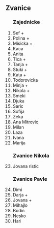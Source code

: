 
## Zvanice



<ol>

### Zajednicke

<li>Sef +</li>
<li>Polina +</li>
<li>Misicka +</li>
<li>Kaca</li>
<li>Anita</li>
<li>Tica +</li>
<li>Tanja +</li>
<li>Stuki +</li>
<li>Kata +</li>
<li>Todorovicka</li>
<li>Minja +</li>
<li>Nikola +</li>
<li>Smeki</li>
<li>Djuka</li>
<li>Saric</li>
<li>Sofija</li>
<li>Zeka</li>
<li>Ana Mitrovic</li>
<li>Milan</li>
<li>Laza</li>
<li>Ivana</li>
<li>Marija</li>

### Zvanice Nikola

<li>Jovana ristic</li>

### Zvanice Pavle

<li>Dimi</li>
<li>Darja +</li>
<li>Jovana +</li>
<li>Mihajlo</li>
<li>Bodin</li>
<li>Nesko</li>
<li>Hari</li>

</ol>
